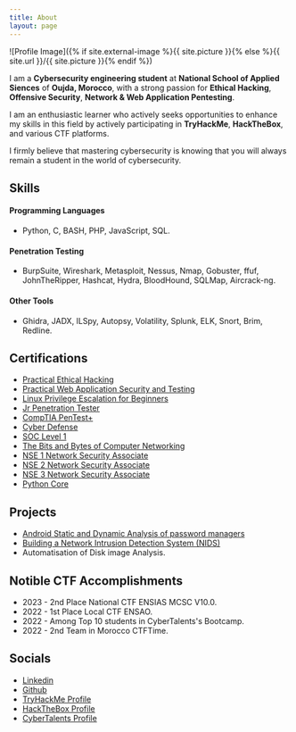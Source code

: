 ```yaml
---
title: About
layout: page
---
```


![Profile Image]({% if site.external-image %}{{ site.picture }}{% else %}{{ site.url }}/{{ site.picture }}{% endif %})

<p>I am a <strong>Cybersecurity engineering student</strong> at <strong>National School of Applied Siences</strong> of <strong>Oujda, Morocco</strong>, with a strong passion for <strong>Ethical Hacking</strong>, <strong>Offensive Security</strong>, <strong>Network & Web Application Pentesting</strong>.<p>
<p>I am an enthusiastic learner who actively seeks opportunities to enhance my skills in this field by actively participating in <strong>TryHackMe</strong>, <strong>HackTheBox</strong>, and various CTF platforms.</p>
<p>I firmly believe that mastering cybersecurity is knowing that you will always remain a student in the world of cybersecurity.</p>


<h2>Skills</h2>

<h4>Programming Languages</h4>

<ul class="skill-list">
	<li>Python, C, BASH, PHP, JavaScript, SQL.</li>
</ul>

<h4>Penetration Testing</h4>

<ul class="skill-list">
	<li>BurpSuite, Wireshark, Metasploit, Nessus, Nmap, Gobuster, ffuf, JohnTheRipper, Hashcat, Hydra, BloodHound, SQLMap, Aircrack-ng.</li>
</ul>

<h4>Other Tools</h4>

<ul class="skill-list">
	<li>Ghidra, JADX, ILSpy, Autopsy, Volatility, Splunk, ELK, Snort, Brim, Redline.</li>
</ul>


<h2>Certifications</h2>

<ul class="skill-list">
	<li><a href="https://www.credential.net/38e45fd9-dbc2-44ef-9e33-ed6560e28fc4?username=hichamouardi">Practical Ethical Hacking</a></li>
	<li><a href="https://www.credential.net/8eb4b685-118e-4b0a-bce3-e5a53b32695b?username=hichamouardi">Practical Web Application Security and Testing</a></li>
	<li><a href="https://www.credential.net/400c4ad5-4c01-4b4a-adb2-3545fd7a662f?username=hichamouardi">Linux Privilege Escalation for Beginners</a></li>
	<li><a href="https://tryhackme-certificates.s3-eu-west-1.amazonaws.com/THM-6QRZFTUM2M.png">Jr Penetration Tester</a></li>
	<li><a href="https://tryhackme-certificates.s3-eu-west-1.amazonaws.com/THM-49GKDD3PL8.png">CompTIA PenTest+</a></li>
	<li><a href="https://tryhackme-certificates.s3-eu-west-1.amazonaws.com/THM-EM0A3EYCBH.png">Cyber Defense</a></li>
	<li><a href="https://tryhackme-certificates.s3-eu-west-1.amazonaws.com/THM-JBLJIQ9VXJ.png">SOC Level 1</a></li>
	<li><a href="https://www.coursera.org/account/accomplishments/verify/YDRY4RY9KATG?utm_source=link&utm_medium=certificate&utm_content=cert_image&utm_campaign=sharing_cta&utm_product=course">The Bits and Bytes of Computer Networking</a></li>
	<li><a href="https://www.credential.net/4435ea09-6a06-4413-b913-1d5497005cb9?username=hichamouardi425862#gs.4b6icl">NSE 1 Network Security Associate</a></li>
	<li><a href="https://www.credential.net/0068d8a8-e2b3-449d-a6c7-02110721d668?username=hichamouardi425862#gs.5gkjzy">NSE 2 Network Security Associate</a></li>
	<li><a href="https://www.credential.net/cb7cf74e-59a8-425e-ba34-65bba6eb4a48?username=hichamouardi425862#gs.89j7q5">NSE 3 Network Security Associate</a></li>
	<li><a href="https://www.sololearn.com/certificates/course/en/18594447/1073/landscape/png">Python Core</a></li>
</ul>


<h2>Projects</h2>

<ul>
	<li><a href="https://github.com/H3lli0t/MobileApp-Pentesting-Password-Managers">Android Static and Dynamic Analysis of password managers</a></li>
	<li><a href="https://github.com/H3lli0t/NIDS">Building a Network Intrusion Detection System (NIDS)</a></li>
	<li>Automatisation of Disk image Analysis.</li>
</ul>


<h2>Notible CTF Accomplishments</h2>

<ul>
	<li>2023 - 2nd Place National CTF ENSIAS MCSC V10.0.</li>
	<li>2022 - 1st Place Local CTF ENSAO.</li>
	<li>2022 - Among Top 10 students in CyberTalents's Bootcamp.</li>
	<li>2022 - 2nd Team in Morocco CTFTime.</li>
</ul>

<h2>Socials</h2>
<ul class="skill-list">
	<li><a href="https://www.linkedin.com/in/hichamouardi">Linkedin</a></li>
	<li><a href="https://github.com/H3lli0t">Github</a></li>
	<li><a href="https://tryhackme.com/p/H3lli0t">TryHackMe Profile</a></li>
	<li><a href="https://app.hackthebox.com/users/859520">HackTheBox Profile</a></li>
	<li><a href="https://cybertalents.com/members/H3lli0t/profile">CyberTalents Profile</a></li>
</ul>
